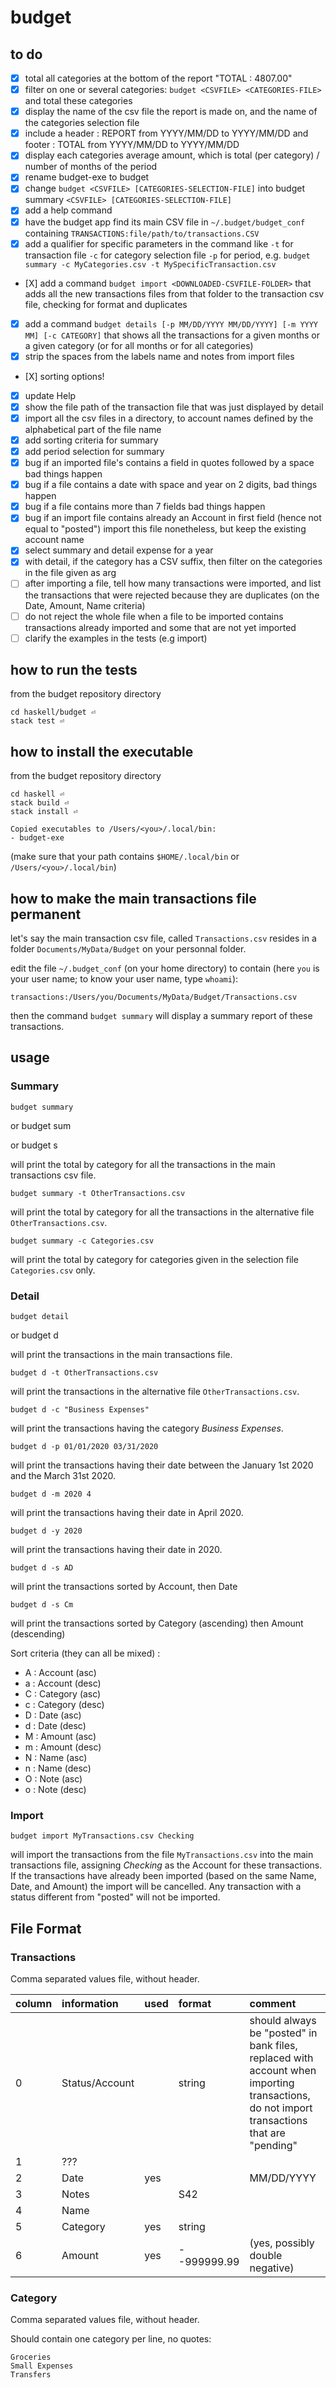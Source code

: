 # budget

## to do

- [X] total all categories at the bottom of the report "TOTAL         : 4807.00"
- [X] filter on one or several categories: `budget <CSVFILE> <CATEGORIES-FILE>` and total these categories
- [X] display the name of the csv file the report is made on, and the name of the categories selection file
- [X] include a header : REPORT from YYYY/MM/DD to YYYY/MM/DD and footer : TOTAL from YYYY/MM/DD to YYYY/MM/DD
- [X] display each categories average amount, which is total (per category) / number of months of the period
- [X] rename budget-exe to budget
- [X] change `budget <CSVFILE> [CATEGORIES-SELECTION-FILE]` into  budget summary `<CSVFILE> [CATEGORIES-SELECTION-FILE]`
- [X] add a help command
- [X] have the budget app find its main CSV file in `~/.budget/budget_conf` containing `TRANSACTIONS:file/path/to/transactions.CSV` 
- [X] add a qualifier for specific parameters in the command  like `-t` for transaction file `-c` for category selection file `-p` for period, e.g. `budget summary -c MyCategories.csv -t MySpecificTransaction.csv`
- [X] add a command `budget import <DOWNLOADED-CSVFILE-FOLDER>` that adds all the new transactions files from that folder to the transaction csv file, checking for format and duplicates
- [X] add a command `budget details [-p MM/DD/YYYY MM/DD/YYYY] [-m YYYY MM] [-c CATEGORY]` that shows all the transactions for a given months or a given category (or for all months or for all categories)
- [X] strip the spaces from the labels name and notes from import files
- [X] sorting options!
- [X] update Help
- [X] show the file path of the transaction file that was just displayed by detail 
- [X] import all the csv files in a directory, to account names defined by the alphabetical part of the file name
- [X] add sorting criteria for summary
- [X] add period selection for summary
- [X] bug if an imported file's contains a field in quotes followed by a space bad things happen
- [X] bug if a file contains a date with space and year on 2 digits, bad things happen
- [X] bug if a file contains more than 7 fields bad things happen
- [X] bug if an import file contains already an Account in first field (hence not equal to "posted") import this file nonetheless, but keep the existing account name 
- [X] select summary and detail expense for a year
- [X] with detail, if the category has a CSV suffix, then filter on the categories in the file given as arg 
- [ ] after importing a file, tell how many transactions were imported, and list the transactions that were rejected because they are duplicates (on the Date, Amount, Name criteria)
- [ ] do not reject the whole file when a file to be imported contains transactions already imported and some that are not yet imported
- [ ] clarify the examples in the tests (e.g import)

## how to run the tests

from the budget repository directory

    cd haskell/budget ⏎
    stack test ⏎

## how to install the executable

from the budget repository directory

    cd haskell ⏎
    stack build ⏎
    stack install ⏎
    
    Copied executables to /Users/<you>/.local/bin:
    - budget-exe

(make sure that your path contains `$HOME/.local/bin` or `/Users/<you>/.local/bin`)

## how to make the main transactions file permanent

let's say the main transaction csv file, called `Transactions.csv` resides in a folder `Documents/MyData/Budget` on your personnal folder.

edit the file `~/.budget_conf` (on your home directory) to contain (here `you` is your user name; to know your user name, type `whoami`):

    transactions:/Users/you/Documents/MyData/Budget/Transactions.csv

then the command `budget summary` will display a summary report of these transactions.

## usage

### Summary

    budget summary 

or 
    budget sum

or 
    budget s

will print the total by category for all the transactions in the main transactions csv file.

    budget summary -t OtherTransactions.csv

will print the total by category for all the transactions in the alternative file `OtherTransactions.csv`.


    budget summary -c Categories.csv

will print the total by category for categories given in the selection file `Categories.csv` only.

### Detail

    budget detail

or
    budget d

will print the transactions in the main transactions file.

    budget d -t OtherTransactions.csv

will print the transactions in the alternative file `OtherTransactions.csv`.

    budget d -c "Business Expenses"

will print the transactions having the category *Business Expenses*.

    budget d -p 01/01/2020 03/31/2020

will print the transactions having their date between the January 1st 2020 and the March 31st 2020.

    budget d -m 2020 4

will print the transactions having their date in April 2020. 

    budget d -y 2020 

will print the transactions having their date in 2020. 

    budget d -s AD

will print the transactions sorted by Account, then Date

    budget d -s Cm

will print the transactions sorted by Category (ascending) then Amount (descending) 

Sort criteria (they can all be mixed) :

- A : Account (asc)
- a : Account (desc)
- C : Category (asc)
- c : Category (desc)
- D : Date (asc)
- d : Date (desc)
- M : Amount (asc)
- m : Amount (desc)
- N : Name (asc)
- n : Name (desc)
- O : Note (asc)
- o : Note (desc)

### Import

    budget import MyTransactions.csv Checking

will import the transactions from the file `MyTransactions.csv` into the main transactions file, assigning *Checking* as the Account for these transactions. If the transactions have already been imported (based on the same Name, Date, and Amount) the import will be cancelled. Any transaction with a status different from "posted" will not be imported.


## File Format

### Transactions

Comma separated values file, without header.

| column | information | used | format | comment |
| :--    | :--         | :--  | :--    | :--     |
| 0  |  Status/Account |  | string | should always be "posted" in bank files, replaced with account when importing transactions, do not import transactions that are "pending" |
| 1 |  ??? |     | | |
| 2 |  Date | yes |     | MM/DD/YYYY |
| 3 |  Notes |   |S42 | |
| 4 |  Name |    | | |
| 5 |  Category | yes       | string | |
| 6 |  Amount | yes        | --999999.99 | (yes, possibly double negative) |

### Category

Comma separated values file, without header.

Should contain one category per line, no quotes:

    Groceries
    Small Expenses
    Transfers



